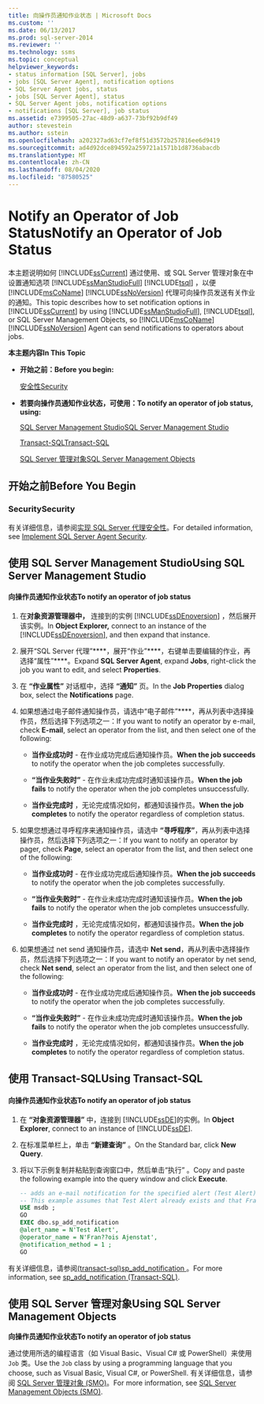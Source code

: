 ```yaml
---
title: 向操作员通知作业状态 | Microsoft Docs
ms.custom: ''
ms.date: 06/13/2017
ms.prod: sql-server-2014
ms.reviewer: ''
ms.technology: ssms
ms.topic: conceptual
helpviewer_keywords:
- status information [SQL Server], jobs
- jobs [SQL Server Agent], notification options
- SQL Server Agent jobs, status
- jobs [SQL Server Agent], status
- SQL Server Agent jobs, notification options
- notifications [SQL Server], job status
ms.assetid: e7399505-27ac-48d9-a637-73bf92b9df49
author: stevestein
ms.author: sstein
ms.openlocfilehash: a202327ad63cf7ef8f51d3572b257816ee6d9419
ms.sourcegitcommit: ad4d92dce894592a259721a1571b1d8736abacdb
ms.translationtype: MT
ms.contentlocale: zh-CN
ms.lasthandoff: 08/04/2020
ms.locfileid: "87580525"
---
```

# <a name="notify-an-operator-of-job-status"></a><span data-ttu-id="b6d45-102">Notify an Operator of Job Status</span><span class="sxs-lookup"><span data-stu-id="b6d45-102">Notify an Operator of Job Status</span></span>
  <span data-ttu-id="b6d45-103">本主题说明如何 [!INCLUDE[ssCurrent](../../includes/sscurrent-md.md)] 通过使用、或 SQL Server 管理对象在中设置通知选项 [!INCLUDE[ssManStudioFull](../../includes/ssmanstudiofull-md.md)] [!INCLUDE[tsql](../../includes/tsql-md.md)] ，以便 [!INCLUDE[msCoName](../../includes/msconame-md.md)] [!INCLUDE[ssNoVersion](../../includes/ssnoversion-md.md)] 代理可向操作员发送有关作业的通知。</span><span class="sxs-lookup"><span data-stu-id="b6d45-103">This topic describes how to set notification options in [!INCLUDE[ssCurrent](../../includes/sscurrent-md.md)] by using [!INCLUDE[ssManStudioFull](../../includes/ssmanstudiofull-md.md)], [!INCLUDE[tsql](../../includes/tsql-md.md)], or SQL Server Management Objects, so [!INCLUDE[msCoName](../../includes/msconame-md.md)] [!INCLUDE[ssNoVersion](../../includes/ssnoversion-md.md)] Agent can send notifications to operators about jobs.</span></span>  
  
 <span data-ttu-id="b6d45-104">**本主题内容**</span><span class="sxs-lookup"><span data-stu-id="b6d45-104">**In This Topic**</span></span>  
  
-   <span data-ttu-id="b6d45-105">**开始之前：**</span><span class="sxs-lookup"><span data-stu-id="b6d45-105">**Before you begin:**</span></span>  
  
     [<span data-ttu-id="b6d45-106">安全性</span><span class="sxs-lookup"><span data-stu-id="b6d45-106">Security</span></span>](#Security)  
  
-   <span data-ttu-id="b6d45-107">**若要向操作员通知作业状态，可使用：**</span><span class="sxs-lookup"><span data-stu-id="b6d45-107">**To notify an operator of job status, using:**</span></span>  
  
     [<span data-ttu-id="b6d45-108">SQL Server Management Studio</span><span class="sxs-lookup"><span data-stu-id="b6d45-108">SQL Server Management Studio</span></span>](#SSMS)  
  
     [<span data-ttu-id="b6d45-109">Transact-SQL</span><span class="sxs-lookup"><span data-stu-id="b6d45-109">Transact-SQL</span></span>](#TSQL)  
  
     [<span data-ttu-id="b6d45-110">SQL Server 管理对象</span><span class="sxs-lookup"><span data-stu-id="b6d45-110">SQL Server Management Objects</span></span>](#SMO)  
  
##  <a name="before-you-begin"></a><a name="BeforeYouBegin"></a> <span data-ttu-id="b6d45-111">开始之前</span><span class="sxs-lookup"><span data-stu-id="b6d45-111">Before You Begin</span></span>  
  
###  <a name="security"></a><a name="Security"></a> <span data-ttu-id="b6d45-112">Security</span><span class="sxs-lookup"><span data-stu-id="b6d45-112">Security</span></span>  
 <span data-ttu-id="b6d45-113">有关详细信息，请参阅[实现 SQL Server 代理安全性](implement-sql-server-agent-security.md)。</span><span class="sxs-lookup"><span data-stu-id="b6d45-113">For detailed information, see [Implement SQL Server Agent Security](implement-sql-server-agent-security.md).</span></span>  
  
##  <a name="using-sql-server-management-studio"></a><a name="SSMS"></a> <span data-ttu-id="b6d45-114">使用 SQL Server Management Studio</span><span class="sxs-lookup"><span data-stu-id="b6d45-114">Using SQL Server Management Studio</span></span>  
  
#### <a name="to-notify-an-operator-of-job-status"></a><span data-ttu-id="b6d45-115">向操作员通知作业状态</span><span class="sxs-lookup"><span data-stu-id="b6d45-115">To notify an operator of job status</span></span>  
  
1.  <span data-ttu-id="b6d45-116">在**对象资源管理器中，** 连接到的实例 [!INCLUDE[ssDEnoversion](../../includes/ssdenoversion-md.md)] ，然后展开该实例。</span><span class="sxs-lookup"><span data-stu-id="b6d45-116">In **Object Explorer,** connect to an instance of the [!INCLUDE[ssDEnoversion](../../includes/ssdenoversion-md.md)], and then expand that instance.</span></span>  
  
2.  <span data-ttu-id="b6d45-117">展开“SQL Server 代理”\*\*\*\*，展开“作业”\*\*\*\*，右键单击要编辑的作业，再选择“属性”\*\*\*\*。</span><span class="sxs-lookup"><span data-stu-id="b6d45-117">Expand **SQL Server Agent**, expand **Jobs**, right-click the job you want to edit, and select **Properties**.</span></span>  
  
3.  <span data-ttu-id="b6d45-118">在 **“作业属性”** 对话框中，选择 **“通知”** 页。</span><span class="sxs-lookup"><span data-stu-id="b6d45-118">In the **Job Properties** dialog box, select the **Notifications** page.</span></span>  
  
4.  <span data-ttu-id="b6d45-119">如果想通过电子邮件通知操作员，请选中“电子邮件”\*\*\*\*，再从列表中选择操作员，然后选择下列选项之一：</span><span class="sxs-lookup"><span data-stu-id="b6d45-119">If you want to notify an operator by e-mail, check **E-mail**, select an operator from the list, and then select one of the following:</span></span>  
  
    -   <span data-ttu-id="b6d45-120">**当作业成功时** - 在作业成功完成后通知操作员。</span><span class="sxs-lookup"><span data-stu-id="b6d45-120">**When the job succeeds** to notify the operator when the job completes successfully.</span></span>  
  
    -   <span data-ttu-id="b6d45-121">**“当作业失败时”** - 在作业未成功完成时通知该操作员。</span><span class="sxs-lookup"><span data-stu-id="b6d45-121">**When the job fails** to notify the operator when the job completes unsuccessfully.</span></span>  
  
    -   <span data-ttu-id="b6d45-122">**当作业完成时** ，无论完成情况如何，都通知该操作员。</span><span class="sxs-lookup"><span data-stu-id="b6d45-122">**When the job completes** to notify the operator regardless of completion status.</span></span>  
  
5.  <span data-ttu-id="b6d45-123">如果您想通过寻呼程序来通知操作员，请选中 **“寻呼程序”**，再从列表中选择操作员，然后选择下列选项之一：</span><span class="sxs-lookup"><span data-stu-id="b6d45-123">If you want to notify an operator by pager, check **Page**, select an operator from the list, and then select one of the following:</span></span>  
  
    -   <span data-ttu-id="b6d45-124">**当作业成功时** - 在作业成功完成后通知操作员。</span><span class="sxs-lookup"><span data-stu-id="b6d45-124">**When the job succeeds** to notify the operator when the job completes successfully.</span></span>  
  
    -   <span data-ttu-id="b6d45-125">**“当作业失败时”** - 在作业未成功完成时通知该操作员。</span><span class="sxs-lookup"><span data-stu-id="b6d45-125">**When the job fails** to notify the operator when the job completes unsuccessfully.</span></span>  
  
    -   <span data-ttu-id="b6d45-126">**当作业完成时** ，无论完成情况如何，都通知该操作员。</span><span class="sxs-lookup"><span data-stu-id="b6d45-126">**When the job completes** to notify the operator regardless of completion status.</span></span>  
  
6.  <span data-ttu-id="b6d45-127">如果想通过 net send 通知操作员，请选中 **Net send**，再从列表中选择操作员，然后选择下列选项之一：</span><span class="sxs-lookup"><span data-stu-id="b6d45-127">If you want to notify an operator by net send, check **Net send**, select an operator from the list, and then select one of the following:</span></span>  
  
    -   <span data-ttu-id="b6d45-128">**当作业成功时** - 在作业成功完成后通知操作员。</span><span class="sxs-lookup"><span data-stu-id="b6d45-128">**When the job succeeds** to notify the operator when the job completes successfully.</span></span>  
  
    -   <span data-ttu-id="b6d45-129">**“当作业失败时”** - 在作业未成功完成时通知该操作员。</span><span class="sxs-lookup"><span data-stu-id="b6d45-129">**When the job fails** to notify the operator when the job completes unsuccessfully.</span></span>  
  
    -   <span data-ttu-id="b6d45-130">**当作业完成时** ，无论完成情况如何，都通知该操作员。</span><span class="sxs-lookup"><span data-stu-id="b6d45-130">**When the job completes** to notify the operator regardless of completion status.</span></span>  
  
##  <a name="using-transact-sql"></a><a name="TSQL"></a> <span data-ttu-id="b6d45-131">使用 Transact-SQL</span><span class="sxs-lookup"><span data-stu-id="b6d45-131">Using Transact-SQL</span></span>  
  
#### <a name="to-notify-an-operator-of-job-status"></a><span data-ttu-id="b6d45-132">向操作员通知作业状态</span><span class="sxs-lookup"><span data-stu-id="b6d45-132">To notify an operator of job status</span></span>  
  
1.  <span data-ttu-id="b6d45-133">在 **“对象资源管理器”** 中，连接到 [!INCLUDE[ssDE](../../includes/ssde-md.md)]的实例。</span><span class="sxs-lookup"><span data-stu-id="b6d45-133">In **Object Explorer**, connect to an instance of [!INCLUDE[ssDE](../../includes/ssde-md.md)].</span></span>  
  
2.  <span data-ttu-id="b6d45-134">在标准菜单栏上，单击 **“新建查询”** 。</span><span class="sxs-lookup"><span data-stu-id="b6d45-134">On the Standard bar, click **New Query**.</span></span>  
  
3.  <span data-ttu-id="b6d45-135">将以下示例复制并粘贴到查询窗口中，然后单击“执行” 。</span><span class="sxs-lookup"><span data-stu-id="b6d45-135">Copy and paste the following example into the query window and click **Execute**.</span></span>  
  
    ```sql
    -- adds an e-mail notification for the specified alert (Test Alert).  
    -- This example assumes that Test Alert already exists and that Fran??ois Ajenstat is a valid operator name.  
    USE msdb ;  
    GO  
    EXEC dbo.sp_add_notification   
    @alert_name = N'Test Alert',   
    @operator_name = N'Fran??ois Ajenstat',   
    @notification_method = 1 ;  
    GO  
    ```  
  
 <span data-ttu-id="b6d45-136">有关详细信息，请参阅[&#40;transact-sql&#41;sp_add_notification ](/sql/relational-databases/system-stored-procedures/sp-add-notification-transact-sql)。</span><span class="sxs-lookup"><span data-stu-id="b6d45-136">For more information, see [sp_add_notification &#40;Transact-SQL&#41;](/sql/relational-databases/system-stored-procedures/sp-add-notification-transact-sql).</span></span>  
  
##  <a name="using-sql-server-management-objects"></a><a name="SMO"></a><span data-ttu-id="b6d45-137">使用 SQL Server 管理对象</span><span class="sxs-lookup"><span data-stu-id="b6d45-137">Using SQL Server Management Objects</span></span>  
 <span data-ttu-id="b6d45-138">**向操作员通知作业状态**</span><span class="sxs-lookup"><span data-stu-id="b6d45-138">**To notify an operator of job status**</span></span>  
  
 <span data-ttu-id="b6d45-139">通过使用所选的编程语言（如 Visual Basic、Visual C# 或 PowerShell）来使用 `Job` 类。</span><span class="sxs-lookup"><span data-stu-id="b6d45-139">Use the `Job` class by using a programming language that you choose, such as Visual Basic, Visual C#, or PowerShell.</span></span> <span data-ttu-id="b6d45-140">有关详细信息，请参阅 [SQL Server 管理对象 (SMO)](https://msdn.microsoft.com/library/ms162169.aspx)。</span><span class="sxs-lookup"><span data-stu-id="b6d45-140">For more information, see [SQL Server Management Objects (SMO)](https://msdn.microsoft.com/library/ms162169.aspx).</span></span>  
